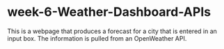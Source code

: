 # week-6-Weather-Dashboard-APIs
This is a webpage that produces a forecast for a city that is entered in an input box. The information is pulled from an OpenWeather API.
